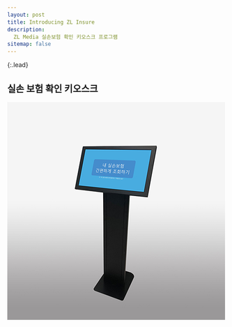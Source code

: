 ```yaml
---
layout: post
title: Introducing ZL Insure
description: 
  ZL Media 실손보험 확인 키오스크 프로그램
sitemap: false
---
```


{:.lead}



## 실손 보험 확인 키오스크 

![kiosk](/assets/img/kiosk1.jpg)

